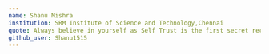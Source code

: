 ```yaml
---
name: Shanu Mishra 
institution: SRM Institute of Science and Technology,Chennai  
quote: Always believe in yourself as Self Trust is the first secret recipe to success. 
github_user: Shanu1515
---
```

